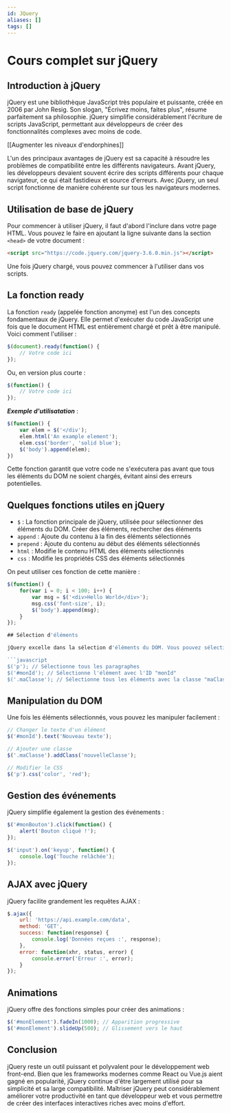 ```yaml
---
id: JQuery
aliases: []
tags: []
---
```


# Cours complet sur jQuery


## Introduction à jQuery

jQuery est une bibliothèque JavaScript très populaire et puissante, créée en 2006 par John Resig. Son slogan, "Écrivez moins, faites plus", résume parfaitement sa philosophie. jQuery simplifie considérablement l'écriture de scripts JavaScript, permettant aux développeurs de créer des fonctionnalités complexes avec moins de code.

[[Augmenter les niveaux d'endorphines]]

L'un des principaux avantages de jQuery est sa capacité à résoudre les problèmes de compatibilité entre les différents navigateurs. Avant jQuery, les développeurs devaient souvent écrire des scripts différents pour chaque navigateur, ce qui était fastidieux et source d'erreurs. Avec jQuery, un seul script fonctionne de manière cohérente sur tous les navigateurs modernes.

## Utilisation de base de jQuery

Pour commencer à utiliser jQuery, il faut d'abord l'inclure dans votre page HTML. Vous pouvez le faire en ajoutant la ligne suivante dans la section `<head>` de votre document :

```html
<script src="https://code.jquery.com/jquery-3.6.0.min.js"></script>
```

Une fois jQuery chargé, vous pouvez commencer à l'utiliser dans vos scripts.

## La fonction ready

La fonction `ready` (appelée fonction anonyme) est l'un des concepts fondamentaux de jQuery. Elle permet d'exécuter du code JavaScript une fois que le document HTML est entièrement chargé et prêt à être manipulé. Voici comment l'utiliser :

```javascript
$(document).ready(function() {
    // Votre code ici
});
```

Ou, en version plus courte :

```javascript
$(function() {
    // Votre code ici
});
```

***Exemple d'utilisatation*** :
```javascript
$(function() {
    var elem = $('</div');
    elem.html('An example element');
    elem.css('border', 'solid blue');
    $('body').append(elem);
})
```

Cette fonction garantit que votre code ne s'exécutera pas avant que tous les éléments du DOM ne soient chargés, évitant ainsi des erreurs potentielles.

## Quelques fonctions utiles en jQuery

- `$` : La fonction principale de jQuery, utilisée pour sélectionner des éléments du DOM. Créer des éléments, rechercher des éléments
- `append` : Ajoute du contenu à la fin des éléments sélectionnés
- `prepend` : Ajoute du contenu au début des éléments sélectionnés
- `html` : Modifie le contenu HTML des éléments sélectionnés
- `css` : Modifie les propriétés CSS des éléments sélectionnés

On peut utiliser ces fonction de cette manière :
```javascript
$(function() {
    for(var i = 0; i < 100; i++) {
        var msg = $('<div>Hello World</div>');
        msg.css('font-size', i);
        $('body').append(msg);
    }
});

## Sélection d'éléments

jQuery excelle dans la sélection d'éléments du DOM. Vous pouvez sélectionner des éléments en utilisant des sélecteurs CSS :

```javascript
$('p'); // Sélectionne tous les paragraphes
$('#monId'); // Sélectionne l'élément avec l'ID "monId"
$('.maClasse'); // Sélectionne tous les éléments avec la classe "maClasse"
```

## Manipulation du DOM

Une fois les éléments sélectionnés, vous pouvez les manipuler facilement :

```javascript
// Changer le texte d'un élément
$('#monId').text('Nouveau texte');

// Ajouter une classe
$('.maClasse').addClass('nouvelleClasse');

// Modifier le CSS
$('p').css('color', 'red');
```

## Gestion des événements

jQuery simplifie également la gestion des événements :

```javascript
$('#monBouton').click(function() {
    alert('Bouton cliqué !');
});

$('input').on('keyup', function() {
    console.log('Touche relâchée');
});
```

## AJAX avec jQuery

jQuery facilite grandement les requêtes AJAX :

```javascript
$.ajax({
    url: 'https://api.example.com/data',
    method: 'GET',
    success: function(response) {
        console.log('Données reçues :', response);
    },
    error: function(xhr, status, error) {
        console.error('Erreur :', error);
    }
});
```

## Animations

jQuery offre des fonctions simples pour créer des animations :

```javascript
$('#monElement').fadeIn(1000); // Apparition progressive
$('#monElement').slideUp(500); // Glissement vers le haut
```

## Conclusion

jQuery reste un outil puissant et polyvalent pour le développement web front-end. Bien que les frameworks modernes comme React ou Vue.js aient gagné en popularité, jQuery continue d'être largement utilisé pour sa simplicité et sa large compatibilité. Maîtriser jQuery peut considérablement améliorer votre productivité en tant que développeur web et vous permettre de créer des interfaces interactives riches avec moins d'effort.
